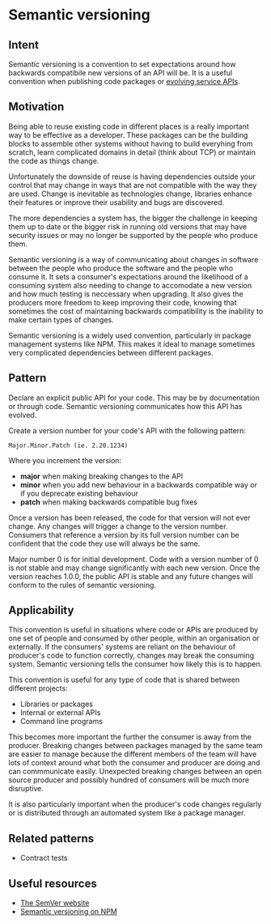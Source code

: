 # Semantic versioning

## Intent
Semantic versioning is a convention to set expectations around how backwards compatibile new versions of an API will be. It is a useful convention when publishing code packages or [evolving service APIs](evolving-service-apis.md). 

## Motivation

Being able to reuse existing code in different places is a really important way to be effective as a developer. These packages can be the building blocks to assemble other systems without having to build everyhing from scratch, learn complicated domains in detail (think about TCP) or maintain the code as things change. 

Unfortunately the downside of reuse is having dependencies outside your control that may change in ways that are not compatible with the way they are used. Change is inevitable as technologies change, libraries enhance their features or improve their usability and bugs are discovered.

The more dependencies a system has, the bigger the challenge in keeping them up to date or the bigger risk in running old versions that may have security issues or may no longer be supported by the people who produce them. 

Semantic versioning is a way of communicating about changes in software between the people who produce the software and the people who consume it. It sets a consumer's expectations around the likelihood of a consuming system also needing to change to accomodate a new version and how much testing is neccessary when upgrading. It also gives the producers more freedom to keep improving their code, knowing that sometimes the cost of maintaining backwards compatibility is the inability to make certain types of changes.

Semantic versioning is a widely used convention, particularly in package management systems like NPM. This makes it ideal to manage sometimes very complicated dependencies between different packages. 

## Pattern

Declare an explicit public API for your code. This may be by documentation or through code. Semantic versioning communicates how this API has evolved. 

Create a version number for your code's API with the following pattern:
```
Major.Minor.Patch (ie. 2.20.1234)
```

Where you increment the version:
* **major** when making breaking changes to the API
* **minor** when you add new behaviour in a backwards compatible way or if you deprecate existing behaviour
* **patch** when making backwards compatible bug fixes

Once a version has been released, the code for that version will not ever change. Any changes will trigger a change to the version number. Consumers that reference a version by its full version number can be confident that the code they use will always be the same. 

Major number 0 is for initial development. Code with a version number of 0 is not stable and may change significantly with each new version. Once the version reaches 1.0.0, the public API is stable and any future changes will conform to the rules of semantic versioning.

## Applicability

This convention is useful in situations where code or APIs are produced by one set of people and consumed by other people, within an organisation or externally. If the consumers' systems are reliant on the behaviour of producer's code to function correctly, changes may break the consuming system. Semantic versioning tells the consumer how likely this is to happen.

This convention is useful for any type of code that is shared between different projects: 

* Libraries or packages
* Internal or external APIs 
* Command line programs

This becomes more important the further the consumer is away from the producer. Breaking changes between packages managed by the same team are easier to manage because the different members of the team will have lots of context around what both the consumer and producer are doing and can commmunicate easily. Unexpected breaking changes between an open source producer and possibly hundred of consumers will be much more disruptive. 

It is also particularly important when the producer's code changes regularly or is distributed through an automated system like a package manager. 

## Related patterns

* Contract tests

## Useful resources
* [The SemVer website](https://semver.org/)
* [Semantic versioning on NPM](https://docs.npmjs.com/about-semantic-versioning)